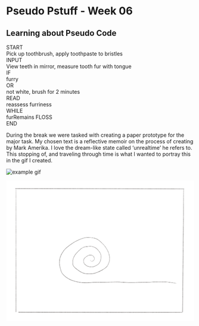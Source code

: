 # Pseudo Pstuff - Week 06 

## Learning about Pseudo Code

START <br>
	Pick up toothbrush, apply toothpaste to bristles <br>
INPUT <br>
	View teeth in mirror, measure tooth fur with tongue <br>
IF <br>
	furry <br>
OR <br>
	not white, brush for 2 minutes <br>
READ <br>
	reassess furriness <br>
WHILE <br>
	furRemains FLOSS <br>
END <br>


During the break we were tasked with creating a paper prototype for the major task. My chosen text is a reflective memoir on the process of creating by Mark Amerika. I love the dream-like state called ‘unrealtime’ he refers to. This stopping of, and traveling through time is what I wanted to portray this in the gif I created. 

![example gif](Gif1.gif)

![continued gif](Gif2.gif)
